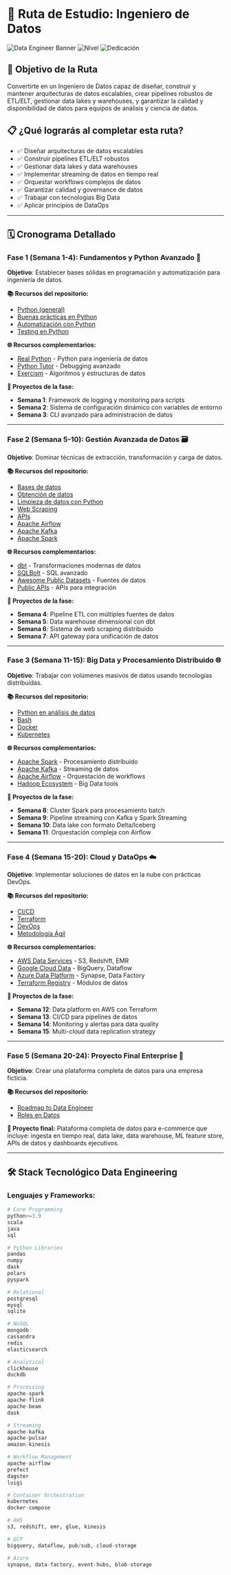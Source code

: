 # 🔧 Ruta de Estudio: Ingeniero de Datos

![Data Engineer Banner](https://img.shields.io/badge/Duración-20--24%20semanas-blue) ![Nivel](https://img.shields.io/badge/Nivel-Intermedio%20a%20Avanzado-red) ![Dedicación](https://img.shields.io/badge/Dedicación-20--25h%2Fsemana-orange)

## 🎯 Objetivo de la Ruta

Convertirte en un Ingeniero de Datos capaz de diseñar, construir y mantener arquitecturas de datos escalables, crear pipelines robustos de ETL/ELT, gestionar data lakes y warehouses, y garantizar la calidad y disponibilidad de datos para equipos de análisis y ciencia de datos.

## 📋 ¿Qué lograrás al completar esta ruta?

- ✅ Diseñar arquitecturas de datos escalables
- ✅ Construir pipelines ETL/ELT robustos
- ✅ Gestionar data lakes y data warehouses
- ✅ Implementar streaming de datos en tiempo real
- ✅ Orquestar workflows complejos de datos
- ✅ Garantizar calidad y governance de datos
- ✅ Trabajar con tecnologías Big Data
- ✅ Aplicar principios de DataOps

---

## 🗓️ Cronograma Detallado

### **Fase 1 (Semana 1-4): Fundamentos y Python Avanzado** 🐍

**Objetivo**: Establecer bases sólidas en programación y automatización para ingeniería de datos.

**📚 Recursos del repositorio:**
- [Python (general)](../1_Fundamentos/Python.pdf)
- [Buenas prácticas en Python](../1_Fundamentos/Buenas_practicas_Python.pdf)
- [Automatización con Python](../1_Fundamentos/Automatizacion_Python.pdf)
- [Testing en Python](../1_Fundamentos/Testing_en_Python.pdf)

**🌐 Recursos complementarios:**
- [Real Python](https://realpython.com) - Python para ingeniería de datos
- [Python Tutor](https://pythontutor.com/) - Debugging avanzado
- [Exercism](https://exercism.org/) - Algoritmos y estructuras de datos

**🎯 Proyectos de la fase:**
- **Semana 1**: Framework de logging y monitoring para scripts
- **Semana 2**: Sistema de configuración dinámico con variables de entorno
- **Semana 3**: CLI avanzado para administración de datos

---

### **Fase 2 (Semana 5-10): Gestión Avanzada de Datos** 🗃️

**Objetivo**: Dominar técnicas de extracción, transformación y carga de datos.

**📚 Recursos del repositorio:**
- [Bases de datos](../2_Gestion_Datos/Bases_de_datos.pdf)
- [Obtención de datos](../2_Gestion_Datos/Obtencion_datos.pdf)
- [Limpieza de datos con Python](../2_Gestion_Datos/Limpieza_datos_Python.pdf)
- [Web Scraping](../2_Gestion_Datos/Web_Scraping.pdf)
- [APIs](../2_Gestion_Datos/APIs.pdf)
- [Apache Airflow](../2_Gestion_Datos/Airflow.pdf) 
- [Apache Kafka](../2_Gestion_Datos/Kafka.pdf) 
- [Apache Spark](../2_Gestion_Datos/Spark.pdf) 

**🌐 Recursos complementarios:**
- [dbt](https://www.getdbt.com/) - Transformaciones modernas de datos
- [SQLBolt](https://sqlbolt.com/) - SQL avanzado
- [Awesome Public Datasets](https://github.com/awesomedata/awesome-public-datasets) - Fuentes de datos
- [Public APIs](https://github.com/public-apis/public-apis) - APIs para integración

**🎯 Proyectos de la fase:**
- **Semana 4**: Pipeline ETL con múltiples fuentes de datos
- **Semana 5**: Data warehouse dimensional con dbt
- **Semana 6**: Sistema de web scraping distribuido
- **Semana 7**: API gateway para unificación de datos

---

### **Fase 3 (Semana 11-15): Big Data y Procesamiento Distribuido** 🌐

**Objetivo**: Trabajar con volúmenes masivos de datos usando tecnologías distribuidas.

**📚 Recursos del repositorio:**
- [Python en análisis de datos](../3_Analisis_Visualizacion/Python_Analisis_Datos.pdf)
- [Bash](../6_Desarrollo/Bash.pdf)
- [Docker](../6_Desarrollo/Docker.pdf)
- [Kubernetes](../6_Desarrollo/Kubernetes.pdf)

**🌐 Recursos complementarios:**
- [Apache Spark](https://spark.apache.org/) - Procesamiento distribuido
- [Apache Kafka](https://kafka.apache.org/) - Streaming de datos
- [Apache Airflow](https://airflow.apache.org/) - Orquestación de workflows
- [Hadoop Ecosystem](https://hadoop.apache.org/) - Big Data tools

**🎯 Proyectos de la fase:**
- **Semana 8**: Cluster Spark para procesamiento batch
- **Semana 9**: Pipeline streaming con Kafka y Spark Streaming
- **Semana 10**: Data lake con formato Delta/Iceberg
- **Semana 11**: Orquestación compleja con Airflow

---

### **Fase 4 (Semana 15-20): Cloud y DataOps** ☁️

**Objetivo**: Implementar soluciones de datos en la nube con prácticas DevOps.

**📚 Recursos del repositorio:**
- [CI/CD](../6_Desarrollo/CICD.pdf)
- [Terraform](../6_Desarrollo/Terraform.pdf)
- [DevOps](../6_Desarrollo/DevOps.pdf)
- [Metodología Ágil](../7_Carrera/Metodologia_Agil.pdf)

**🌐 Recursos complementarios:**
- [AWS Data Services](https://aws.amazon.com/big-data/) - S3, Redshift, EMR
- [Google Cloud Data](https://cloud.google.com/products/data-analytics) - BigQuery, Dataflow
- [Azure Data Platform](https://azure.microsoft.com/en-us/products/category/analytics) - Synapse, Data Factory
- [Terraform Registry](https://registry.terraform.io/) - Módulos de datos

**🎯 Proyectos de la fase:**
- **Semana 12**: Data platform en AWS con Terraform
- **Semana 13**: CI/CD para pipelines de datos
- **Semana 14**: Monitoring y alertas para data quality
- **Semana 15**: Multi-cloud data replication strategy

---

### **Fase 5 (Semana 20-24): Proyecto Final Enterprise** 🏢

**Objetivo**: Crear una plataforma completa de datos para una empresa ficticia.

**📚 Recursos del repositorio:**
- [Roadmap to Data Engineer](../5_Roadmaps/Roadmap_Data_Engineer.pdf)
- [Roles en Datos](../7_Carrera/Roles_en_Datos.pdf)

**🎯 Proyecto final:**
Plataforma completa de datos para e-commerce que incluye: ingesta en tiempo real, data lake, data warehouse, ML feature store, APIs de datos y dashboards ejecutivos.

---

## 🛠️ Stack Tecnológico Data Engineering

### Lenguajes y Frameworks:
```python
# Core Programming
python>=3.9
scala
java
sql

# Python Libraries
pandas
numpy
dask
polars
pyspark

# Relational
postgresql
mysql
sqlite

# NoSQL
mongodb
cassandra
redis
elasticsearch

# Analytical
clickhouse
duckdb

# Processing
apache-spark
apache-flink
apache-beam
dask

# Streaming
apache-kafka
apache-pulsar
amazon-kinesis

# Workflow Management
apache-airflow
prefect
dagster
luigi

# Container Orchestration
kubernetes
docker-compose

# AWS
s3, redshift, emr, glue, kinesis

# GCP
bigquery, dataflow, pub/sub, cloud-storage

# Azure
synapse, data-factory, event-hubs, blob-storage